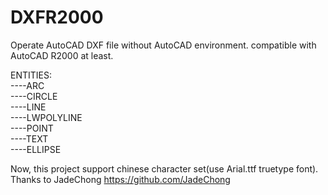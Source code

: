 # DXFR2000
Operate AutoCAD DXF file without AutoCAD environment. compatible with AutoCAD R2000 at least.

ENTITIES:<BR>
----ARC<BR>
----CIRCLE<BR>
----LINE<BR>
----LWPOLYLINE<BR>
----POINT<BR>
----TEXT<BR>
----ELLIPSE<BR>

Now, this project support chinese character set(use Arial.ttf truetype font). Thanks to JadeChong https://github.com/JadeChong <BR>

